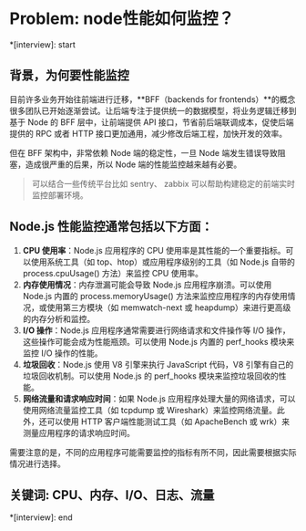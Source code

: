 # Problem: node性能如何监控？

*[interview]: start

## 背景，为何要性能监控
目前许多业务开始往前端进行迁移，**BFF（backends for frontends）**的概念很多团队已开始逐渐尝试。让后端专注于提供统一的数据模型，将业务逻辑迁移到基于 Node 的 BFF 层中，让前端提供 API 接口，节省前后端联调成本，促使后端提供的 RPC 或者 HTTP 接口更加通用，减少修改后端工程，加快开发的效率。

但在 BFF 架构中，非常依赖 Node 端的稳定性，一旦 Node 端发生错误导致阻塞，造成很严重的后果，所以 Node 端的性能监控越来越有必要。

>可以结合一些传统平台比如 sentry、 zabbix 可以帮助构建稳定的前端实时监控部署环境。

## Node.js 性能监控通常包括以下方面：
1. **CPU 使用率**：Node.js 应用程序的 CPU 使用率是其性能的一个重要指标。可以使用系统工具（如 top、htop）或应用程序级别的工具（如 Node.js 自带的 process.cpuUsage() 方法）来监控 CPU 使用率。
2. **内存使用情况**：内存泄漏可能会导致 Node.js 应用程序崩溃。可以使用 Node.js 内置的 process.memoryUsage() 方法来监控应用程序的内存使用情况，或使用第三方模块（如 memwatch-next 或 heapdump）来进行更高级的内存分析和监控。
3. **I/O 操作**：Node.js 应用程序通常需要进行网络请求和文件操作等 I/O 操作，这些操作可能会成为性能瓶颈。可以使用 Node.js 内置的 perf_hooks 模块来监控 I/O 操作的性能。
4. **垃圾回收**：Node.js 使用 V8 引擎来执行 JavaScript 代码，V8 引擎有自己的垃圾回收机制。可以使用 Node.js 的 perf_hooks 模块来监控垃圾回收的性能。
5. **网络流量和请求响应时间**：如果 Node.js 应用程序处理大量的网络请求，可以使用网络流量监控工具（如 tcpdump 或 Wireshark）来监控网络流量。此外，还可以使用 HTTP 客户端性能测试工具（如 ApacheBench 或 wrk）来测量应用程序的请求响应时间。

需要注意的是，不同的应用程序可能需要监控的指标有所不同，因此需要根据实际情况进行选择。

## 关键词: CPU、内存、I/O、日志、流量
*[interview]: end
